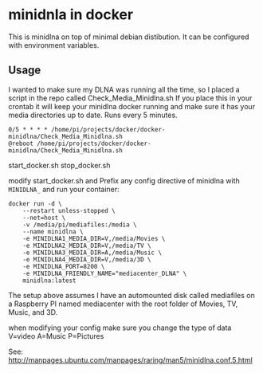 # minidnla in docker

This is minidlna on top of minimal debian distibution.
It can be configured with environment variables.

## Usage
I wanted to make sure my DLNA was running all the time, so I placed a script in the repo called Check_Media_Minidlna.sh
 If you place this in your crontab it will keep your minidlna docker running and make sure it has your media directories up to date. Runs every 5 minutes.

```
0/5 * * * * /home/pi/projects/docker/docker-minidlna/Check_Media_Minidlna.sh
@reboot /home/pi/projects/docker/docker-minidlna/Check_Media_Minidlna.sh
```
start_docker.sh
stop_docker.sh

modify start_docker.sh and Prefix any config directive of 
minidlna with `MINIDLNA_` and run your container:

```
docker run -d \
    --restart unless-stopped \
    --net=host \
    -v /media/pi/mediafiles:/media \
    --name minidlna \
    -e MINIDLNA1_MEDIA_DIR=V,/media/Movies \
    -e MINIDLNA2_MEDIA_DIR=V,/media/TV \
    -e MINIDLNA3_MEDIA_DIR=A,/media/Music \
    -e MINIDLNA4_MEDIA_DIR=V,/media/3D \
    -e MINIDLNA_PORT=8200 \
    -e MINIDLNA_FRIENDLY_NAME="mediacenter_DLNA" \
    minidlna:latest

```
The setup above assumes I have an automounted disk called mediafiles on a Raspberry PI named mediacenter with the root folder of Movies, TV, Music, and 3D.

when modifying your config make sure you change the type of data V=video A=Music P=Pictures
 
See: http://manpages.ubuntu.com/manpages/raring/man5/minidlna.conf.5.html
